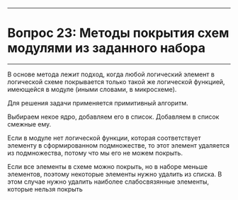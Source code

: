 ___
# Вопрос 23: Методы покрытия схем модулями из заданного набора
___

В основе метода лежит подход, когда любой логический элемент в логической схеме покрывается только такой же логической функцией, имеющейся в модуле (иными словами, в микросхеме). 

Для решения задачи применяется примитивный алгоритм. 

Выбираем некое ядро, добавляем его в список. Добавляем в список смежные ему.  

Если в модуле нет логической функции, которая соответствует элементу в сформированном подмножестве, то этот элемент удаляется из подмножества, потому что мы его не можем покрыть. 

Если все  элементы в схеме можно покрыть, но в наборе меньше элементов, поэтому некоторые элементы нужно удалить из списка. В этом случае нужно удалить наиболее слабосвязянные элементы, которые нельзя покрыть 
